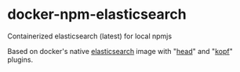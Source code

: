# docker-npm-elasticsearch
Containerized elasticsearch (latest) for local npmjs

Based on docker's native [elasticsearch](https://github.com/barnybug/dockerfiles/blob/master/elasticsearch/Dockerfile) image with "[head](http://mobz.github.io/elasticsearch-head/)" and "[kopf](https://github.com/lmenezes/elasticsearch-kopf)" plugins.
